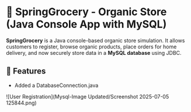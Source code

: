 # 🛒 SpringGrocery - Organic Store (Java Console App with MySQL)

**SpringGrocery** is a Java console-based organic store simulation. It allows customers to register, browse organic products, place orders for home delivery, and now securely store data in a **MySQL database** using JDBC.

## 🌟 Features
 - Added a DatabaseConnection.java

![User Registration](Mysql-Image Updated/Screenshot 2025-07-05 125844.png)

